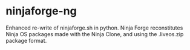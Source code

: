 # ninjaforge-ng

Enhanced re-write of ninjaforge.sh in python. Ninja Forge reconstitutes Ninja OS packages made with the Ninja Clone, and using the .liveos.zip package format.